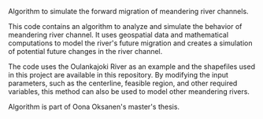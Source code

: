 Algorithm to simulate the forward migration of meandering river channels.

This code contains an algorithm to analyze and simulate the behavior of meandering river channel. It uses geospatial data and mathematical computations to model the river's future migration and creates a simulation of potential future changes in the river channel.

The code uses the Oulankajoki River as an example and the shapefiles used in this project are available in this repository. By modifying the input parameters, such as the centerline, feasible region, and other required variables, this method can also be used to model other meandering rivers.


Algorithm is part of Oona Oksanen's master's thesis.
